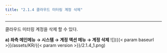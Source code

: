 ```yaml
---
title: "2.1.4 클라우드 미터링 계정 삭제"
---
```


---

클라우드 미터링 계정을 삭제 할 수 있다.

**a) 좌측 메인메뉴 → 시스템 → 계정 액션 메뉴 → 계정 삭제**
![]({{< param baseurl >}}/assets/KR/{{< param version >}}/2.1.4_1.png)